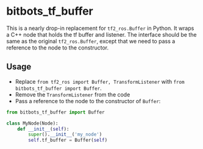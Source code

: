 # bitbots_tf_buffer

This is a nearly drop-in replacement for `tf2_ros.Buffer` in Python. It wraps a C++ node that holds the tf buffer and listener. The interface should be the same as the original `tf2_ros.Buffer`, except that we need to pass a reference to the node to the constructor.

## Usage

- Replace `from tf2_ros import Buffer, TransformListener` with `from bitbots_tf_buffer import
Buffer`.
- Remove the `TransformListener` from the code
- Pass a reference to the node to the constructor of `Buffer`:

```python
from bitbots_tf_buffer import Buffer

class MyNode(Node):
    def __init__(self):
        super().__init__('my_node')
        self.tf_buffer = Buffer(self)
```
